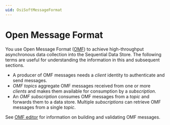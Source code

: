 ```yaml
---
uid: OsiSoftMessageFormat
---
```


# Open Message Format

You use Open Message Format ([OMF](http://omf-docs.osisoft.com/)) to achieve high-throughput asynchronous data collection
into the Sequential Data Store. The following terms are useful for understanding the information
in this and subsequent sections. 

- A producer of OMF messages needs a *client* identity to authenticate and send messages.
- *OMF topics* aggregate OMF messages received from one or more *clients* and makes them available for consumption by a *subscription*.
- An *OMF subscription*  consumes OMF messages from a *topic* and forwards them to a data store. Multiple *subscriptions* can retrieve OMF messages from a single *topic*.

See [OMF editor](xref:omfEditor) for information on building and validating OMF messages.